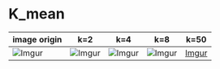 # K_mean


| image origin | k=2 | k=4 | k=8 | k=50 |
|--------------|-----|-----|-----|------|
| ![Imgur](https://i.imgur.com/zG7hawH.jpg) | ![Imgur](https://i.imgur.com/8jFRGV2.png) | ![Imgur](https://i.imgur.com/3KNUODd.png) | ![Imgur](https://i.imgur.com/38XGZfJ.png) | [Imgur](https://i.imgur.com/C5zEC5s.png) |